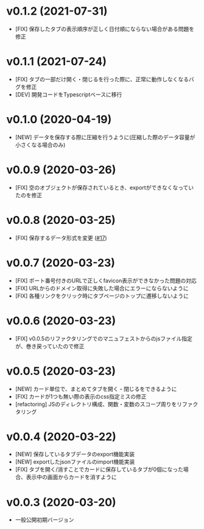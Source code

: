 # v0.1.2 (2021-07-31)
- [FIX] 保存したタブの表示順序が正しく日付順にならない場合がある問題を修正

# v0.1.1 (2021-07-24)
- [FIX] タブの一部だけ開く・閉じるを行った際に、正常に動作しなくなるバグを修正
- [DEV] 開発コードをTypescriptベースに移行

# v0.1.0 (2020-04-19)
- [NEW] データを保存する際に圧縮を行うように(圧縮した際のデータ容量が小さくなる場合のみ)

# v0.0.9 (2020-03-26)
- [FIX] 空のオブジェクトが保存されているとき、exportができなくなっていたのを修正

# v0.0.8 (2020-03-25)
- [FIX] 保存するデータ形式を変更 ([#17](https://github.com/ik11235/SyncTabClipper/pull/17))

# v0.0.7 (2020-03-23)
- [FIX] ポート番号付きのURLで正しくfavicon表示ができなかった問題の対応
- [FIX] URLからのドメイン取得に失敗した場合にエラーにならないように
- [FIX] 各種リンクをクリック時にタブページのトップに遷移しないように

# v0.0.6 (2020-03-23)
- [FIX] v0.0.5のリファクタリングでのマニュフェストからのjsファイル指定が、巻き戻っていたので修正

# v0.0.5 (2020-03-23)
- [NEW] カード単位で、まとめてタブを開く・閉じるをできるように
- [FIX] カードが1つも無い際の表示のcss指定ミスの修正
- [refactoring] JSのディレクトリ構成、関数・変数のスコープ周りをリファクタリング

# v0.0.4 (2020-03-22)

- [NEW] 保存しているタブデータのexport機能実装
- [NEW] exportしたjsonファイルのimport機能実装
- [FIX] タブを開く/消すことでカードに保存しているタブが0個になった場合、表示中の画面からカードを消すように

# v0.0.3 (2020-03-20)
- 一般公開初期バージョン
